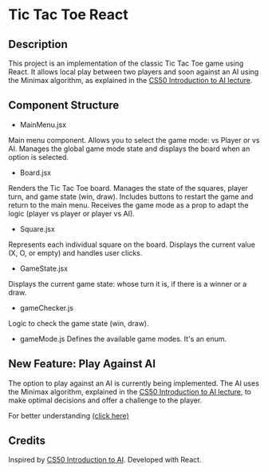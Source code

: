 # Tic Tac Toe React
## Description
This project is an implementation of the classic Tic Tac Toe game using React. It allows local play between two players and soon against an AI using the Minimax algorithm, as explained in the [CS50 Introduction to AI lecture](https://www.youtube.com/watch?v=5NgNicANyqM).

## Component Structure
* MainMenu.jsx

Main menu component.
Allows you to select the game mode: vs Player or vs AI.
Manages the global game mode state and displays the board when an option is selected.
* Board.jsx

Renders the Tic Tac Toe board.
Manages the state of the squares, player turn, and game state (win, draw).
Includes buttons to restart the game and return to the main menu.
Receives the game mode as a prop to adapt the logic (player vs player or player vs AI).
* Square.jsx

Represents each individual square on the board.
Displays the current value (X, O, or empty) and handles user clicks.
* GameState.jsx

Displays the current game state: whose turn it is, if there is a winner or a draw.
* gameChecker.js

Logic to check the game state (win, draw).
* gameMode.js
Defines the available game modes. It's an enum.

## New Feature: Play Against AI
The option to play against an AI is currently being implemented.
The AI uses the Minimax algorithm, explained in the [CS50 Introduction to AI lecture](https://www.youtube.com/watch?v=5NgNicANyqM), to make optimal decisions and offer a challenge to the player.

For better understanding [(click here)](src/assets/Minimax.md)



## Credits
Inspired by [CS50 Introduction to AI](https://www.youtube.com/watch?v=5NgNicANyqM).
Developed with React.